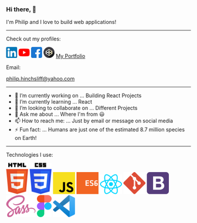 ### Hi there, 👋

I'm Philip and I love to build web applications! 

---

Check out my profiles:

[<img src="/assets/linkedin.png" width="30">](https://www.linkedin.com/in/philip-hinchsliff/)  [<img src="/assets/youtube.png" width="30">](https://www.youtube.com/channel/UCjHdpf8Osw8L3yqh67-4YVg)  [<img src="/assets/facebook.png" width="30">](https://www.facebook.com/philiphinchsliff/)  [<img src="/assets/codepen.png" width="30">](https://codepen.io/neo90sr)  [My Portfolio](https://philhinchportfolio.netlify.app/)

Email:

philip.hinchsliff@yahoo.com

---

- 🔭 I’m currently working on ... Building React Projects
- 🌱 I’m currently learning ... React
- 👯 I’m looking to collaborate on ... Different Projects
- 💬 Ask me about ... Where I'm from :smiley:
- 📫 How to reach me: ... Just by email or message on social media 
- ⚡ Fun fact: ... Humans are just one of the estimated 8.7 million species on Earth!

---

Technologies I use:

<img src="/assets/htmllogo.svg" width="60"> <img src="/assets/csslogo.svg" width="60"> <img src="/assets/jslogo.svg" width="60"> <img src="/assets/es6logo.svg" width="60"> <img src="/assets/react.svg" width="60"> <img src="/assets/gitlogo.png" width="60"> <img src="/assets/bootstraplogo.svg" width="60"> <img src="/assets/sasslogo.svg" width="80"> <img src="/assets/figmalogo.svg" width="40"> <img src="/assets/vscodelogo.svg" width="60">








